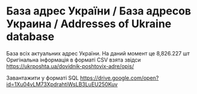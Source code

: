 # База адрес України / База адресов Украина / Addresses of Ukraine database
База всіх актуальних адрес України. На даний момент це 8,826.227 шт
Оригінальна інформація в форматі CSV взята звідси https://ukrposhta.ua/dovidnik-poshtovix-adre/opis/


Завантажити у форматі SQL https://drive.google.com/open?id=1Xu04vLM73XpdrahtiWsLB3LuEU250Kuv
